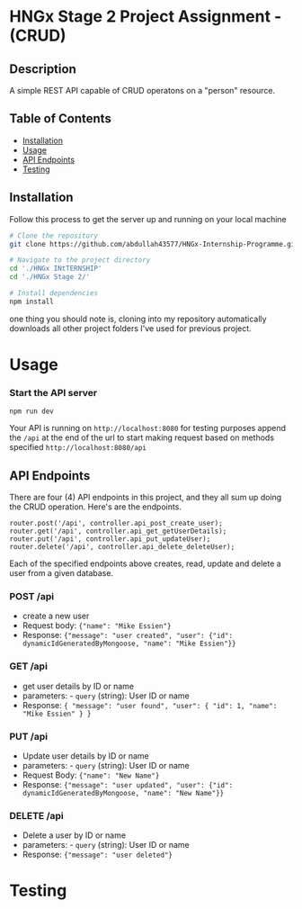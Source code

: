 # HNGx Stage 2 Project Assignment - (CRUD)

## Description

A simple REST API capable of CRUD operatons on a "person" resource.

## Table of Contents

- [Installation](#installation)
- [Usage](#usage)
- [API Endpoints](#api-endpoints)
- [Testing](#testing)

## Installation

Follow this process to get the server up and running on your local machine

```bash
# Clone the repository
git clone https://github.com/abdullah43577/HNGx-Internship-Programme.git

# Navigate to the project directory
cd './HNGx INtTERNSHIP'
cd './HNGx Stage 2/'

# Install dependencies
npm install
```

one thing you should note is, cloning into my repository automatically downloads all other project folders I've used for previous project.

# Usage

### Start the API server

`npm run dev`

Your API is running on `http://localhost:8080`
for testing purposes append the `/api` at the end of the url to start making request based on methods specified `http://localhost:8080/api`

## API Endpoints

There are four (4) API endpoints in this project, and they all sum up doing the CRUD operation. Here's are the endpoints.

```
router.post('/api', controller.api_post_create_user);
router.get('/api', controller.api_get_getUserDetails);
router.put('/api', controller.api_put_updateUser);
router.delete('/api', controller.api_delete_deleteUser);
```

Each of the specified endpoints above creates, read, update and delete a user from a given database.

### POST /api

- create a new user
- Request body: `{"name": "Mike Essien"}`
- Response: `{"message": "user created", "user": {"id": dynamicIdGeneratedByMongoose, "name": "Mike Essien"}}`

### GET /api

- get user details by ID or name
- parameters: - `query` (string): User ID or name
- Response: `{ "message": "user found", "user": { "id": 1, "name": "Mike Essien" } }`

### PUT /api

- Update user details by ID or name
- parameters: - `query` (string): User ID or name
- Request Body: `{"name": "New Name"}`
- Response: `{"message": "user updated", "user": {"id": dynamicIdGeneratedByMongoose, "name": "New Name"}}`

### DELETE /api

- Delete a user by ID or name
- parameters: - `query` (string): User ID or name
- Response: `{"message": "user deleted"}`

# Testing
